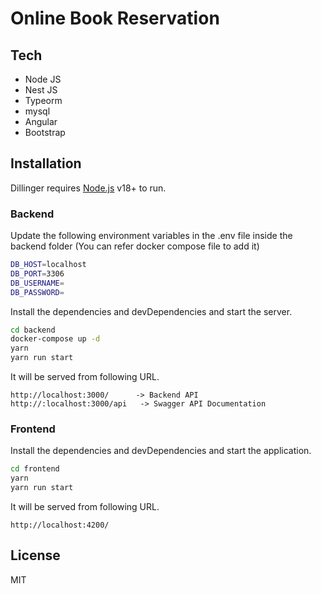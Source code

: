 # Online Book Reservation
## Tech
- Node JS
- Nest JS
- Typeorm
- mysql
- Angular
- Bootstrap

## Installation

Dillinger requires [Node.js](https://nodejs.org/) v18+ to run.

### Backend
Update the following environment variables in the .env file inside the backend folder (You can refer docker compose file to add it)

```sh
DB_HOST=localhost
DB_PORT=3306
DB_USERNAME=
DB_PASSWORD=  
```
Install the dependencies and devDependencies and start the server.

```sh
cd backend
docker-compose up -d
yarn
yarn run start
```
It will be served from following URL.
```
http://localhost:3000/      -> Backend API
http://:localhost:3000/api   -> Swagger API Documentation
```
### Frontend
Install the dependencies and devDependencies and start the application.

```sh
cd frontend
yarn
yarn run start
```
It will be served from following URL.
```
http://localhost:4200/
```

## License

MIT
